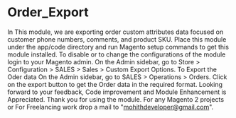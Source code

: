 # Order_Export
In This module, we are exporting order custom attributes data focused on customer phone numbers, comments, and product SKU. 
Place this module under the app/code directory and run Magento setup commands to get this module installed. 
To disable or to change the configurations of the module login to your Magento admin. On the Admin sidebar, go to Store > Configuration > SALES  > Sales > Custom Export Options.
To Export the Oder data On the Admin sidebar, go to SALES > Operations > Orders. Click on the export button to get the Order data in the required format. 
Looking forward to your feedback, Code improvement and Module Enhancement is Appreciated. Thank you for using the module. For any Magento 2 projects or For Freelancing work drop a mail to "mohithdeveloper@gmail.com".
